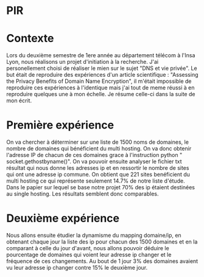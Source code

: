 # PIR

# Contexte

Lors du deuxième semestre de 1ere année au département télécom à l'Insa Lyon, nous réalisons un projet d'initiation à la recherche. J'ai personellement choisi de réaliser le mien sur le sujet "DNS et vie privée". Le but était de reproduire des expériences d'un article scientifique : "Assessing the Privacy Benefits of Domain Name Encryption", il m'était impossible de reproduire ces expériences à l'identique mais j'ai tout de meme réussi à en reproduire quelques une à mon échelle. Je résume celle-ci dans la suite de mon écrit.

# Première expérience

On va chercher à déterminer sur une liste de 1500 noms de domaines, le nombre de domaines qui bénéficient du multi hosting. On va donc obtenir l'adresse IP de chacun de ces domaines grace à l'instruction python " socket.gethostbyname()". On va pouvoir ensuite analyser le fichier txt résultat qui nous donne les adresses ip et en ressortir le nombre de sites qui ont une adresse ip commune. On obtient que 221 sites benéficient du multi hosting ce qui représente seulement 14.7% de notre liste d'étude. Dans le papier sur lequel se base notre projet 70% des ip étaient destinées au single hosting. Les résultats semblent donc comparables.

# Deuxième expérience

Nous allons ensuite étudier la dynamisme du mapping domaine/ip, en obtenant chaque jour la liste des ip pour chacun des 1500 domaines et en la comparant à celle du jour d'avant, nous allons pouvoir déduire le pourcentage de domaines qui voient leur adresse ip changer et le fréquence de ces changements. Au bout de 1 jour 3% des domaines avaient vu leur adresse ip changer contre 15% le deuxième jour.
